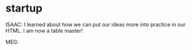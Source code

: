 # startup
ISAAC:
I learned about how we can put our ideas more into practice in our HTML. I am now a table master!

MEG: